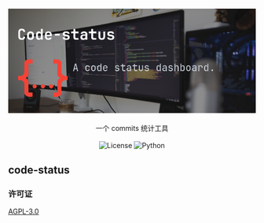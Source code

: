 <p align="center">
  <img width="600" src="docs/cover.png" alt="cover" ><br/><br/>
  一个 commits 统计工具<br/><br/>
  <img alt="License" src="https://img.shields.io/badge/LICENSE-AGPL-ff69b4">
  <img src="https://img.shields.io/badge/Python-10|11-green" alt="Python" >
</p>

## code-status
### 许可证
[AGPL-3.0](https://github.com/purofle/code-status/blob/main/LICENSE)
